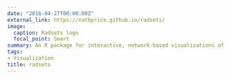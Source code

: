 ```yaml
---
date: "2016-04-27T00:00:00Z"
external_link: https://natbprice.github.io/radsets/
image:
  caption: Radsets logo
  focal_point: Smart
summary: An R package for interactive, network-based visualizations of overlapping sets.
tags:
- Visualization
title: radsets
---
```

